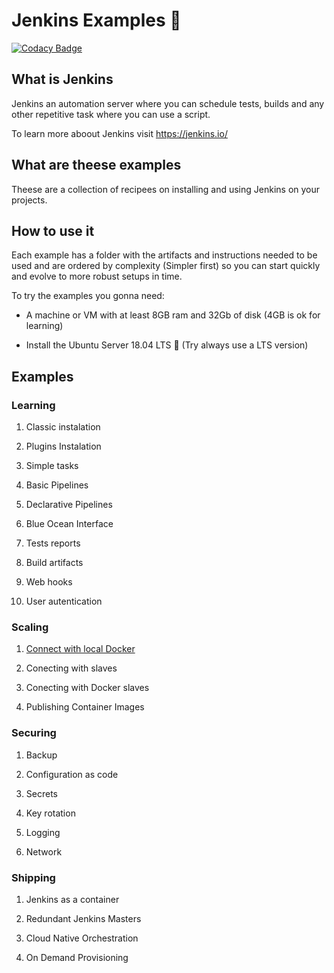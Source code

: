 # Jenkins Examples 🤵

[![Codacy Badge](https://api.codacy.com/project/badge/Grade/392979a83cd1494ab8969900f7240561)](https://www.codacy.com/manual/edumco/jenkins-examples?utm_source=github.com&utm_medium=referral&utm_content=edumco/jenkins-examples&utm_campaign=Badge_Grade)

## What is Jenkins

Jenkins an automation server where you can schedule tests, builds and any other repetitive task where you can use a script.

To learn more aboout Jenkins visit <https://jenkins.io/>

## What are theese examples

Theese are a collection of recipees on installing and using Jenkins on your projects.

## How to use it

Each example has a folder with the artifacts and instructions needed to be used and are ordered by complexity (Simpler first) so you can start quickly and evolve to more robust setups in time.

To try the examples you gonna need:

- A machine or VM with at least 8GB ram and 32Gb of disk (4GB is ok for learning)

- Install the Ubuntu Server 18.04 LTS 🐧 (Try always use a LTS version)

## Examples

### Learning

1. Classic instalation

2. Plugins Instalation

3. Simple tasks

4. Basic Pipelines

5. Declarative Pipelines

6. Blue Ocean Interface

7. Tests reports

8. Build artifacts

9. Web hooks

10. User autentication

### Scaling

1. [Connect with local Docker](https://github.com/edumco/jenkins-examples/tree/master/local-install)

2. Conecting with slaves

3. Conecting with Docker slaves

4. Publishing Container Images

### Securing

1. Backup

2. Configuration as code

3. Secrets

4. Key rotation

5. Logging

6. Network

### Shipping

1. Jenkins as a container

2. Redundant Jenkins Masters

3. Cloud Native Orchestration

4. On Demand Provisioning
